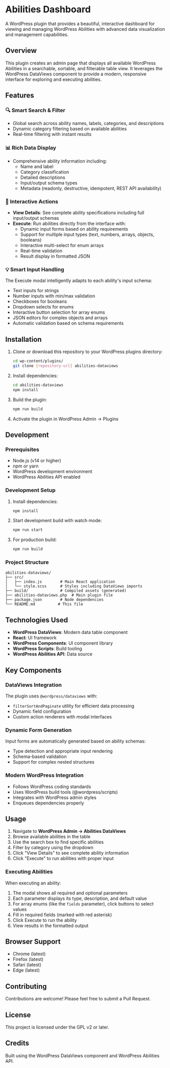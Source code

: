 # Abilities Dashboard

A WordPress plugin that provides a beautiful, interactive dashboard for viewing and managing WordPress Abilities with advanced data visualization and management capabilities.

## Overview

This plugin creates an admin page that displays all available WordPress Abilities in a searchable, sortable, and filterable table view. It leverages the WordPress DataViews component to provide a modern, responsive interface for exploring and executing abilities.

## Features

### 🔍 **Smart Search & Filter**
- Global search across ability names, labels, categories, and descriptions
- Dynamic category filtering based on available abilities
- Real-time filtering with instant results

### 📊 **Rich Data Display**
- Comprehensive ability information including:
  - Name and label
  - Category classification
  - Detailed descriptions
  - Input/output schema types
  - Metadata (readonly, destructive, idempotent, REST API availability)

### 🎯 **Interactive Actions**
- **View Details**: See complete ability specifications including full input/output schemas
- **Execute**: Run abilities directly from the interface with:
  - Dynamic input forms based on ability requirements
  - Support for multiple input types (text, numbers, arrays, objects, booleans)
  - Interactive multi-select for enum arrays
  - Real-time validation
  - Result display in formatted JSON

### 💡 **Smart Input Handling**
The Execute modal intelligently adapts to each ability's input schema:
- Text inputs for strings
- Number inputs with min/max validation
- Checkboxes for booleans
- Dropdown selects for enums
- Interactive button selection for array enums
- JSON editors for complex objects and arrays
- Automatic validation based on schema requirements

## Installation

1. Clone or download this repository to your WordPress plugins directory:
   ```bash
   cd wp-content/plugins/
   git clone [repository-url] abilities-dataviews
   ```

2. Install dependencies:
   ```bash
   cd abilities-dataviews
   npm install
   ```

3. Build the plugin:
   ```bash
   npm run build
   ```

4. Activate the plugin in WordPress Admin → Plugins

## Development

### Prerequisites
- Node.js (v14 or higher)
- npm or yarn
- WordPress development environment
- WordPress Abilities API enabled

### Development Setup

1. Install dependencies:
   ```bash
   npm install
   ```

2. Start development build with watch mode:
   ```bash
   npm run start
   ```

3. For production build:
   ```bash
   npm run build
   ```

### Project Structure
```
abilities-dataviews/
├── src/
│   ├── index.js        # Main React application
│   └── style.scss      # Styles including DataViews imports
├── build/              # Compiled assets (generated)
├── abilities-dataviews.php  # Main plugin file
├── package.json        # Node dependencies
└── README.md          # This file
```

## Technologies Used

- **WordPress DataViews**: Modern data table component
- **React**: UI framework
- **WordPress Components**: UI component library
- **WordPress Scripts**: Build tooling
- **WordPress Abilities API**: Data source

## Key Components

### DataViews Integration
The plugin uses `@wordpress/dataviews` with:
- `filterSortAndPaginate` utility for efficient data processing
- Dynamic field configuration
- Custom action renderers with modal interfaces

### Dynamic Form Generation
Input forms are automatically generated based on ability schemas:
- Type detection and appropriate input rendering
- Schema-based validation
- Support for complex nested structures

### Modern WordPress Integration
- Follows WordPress coding standards
- Uses WordPress build tools (@wordpress/scripts)
- Integrates with WordPress admin styles
- Enqueues dependencies properly

## Usage

1. Navigate to **WordPress Admin → Abilities DataViews**
2. Browse available abilities in the table
3. Use the search box to find specific abilities
4. Filter by category using the dropdown
5. Click "View Details" to see complete ability information
6. Click "Execute" to run abilities with proper input

### Executing Abilities

When executing an ability:
1. The modal shows all required and optional parameters
2. Each parameter displays its type, description, and default value
3. For array enums (like the `fields` parameter), click buttons to select values
4. Fill in required fields (marked with red asterisk)
5. Click Execute to run the ability
6. View results in the formatted output

## Browser Support

- Chrome (latest)
- Firefox (latest)
- Safari (latest)
- Edge (latest)

## Contributing

Contributions are welcome! Please feel free to submit a Pull Request.

## License

This project is licensed under the GPL v2 or later.

## Credits

Built using the WordPress DataViews component and WordPress Abilities API.